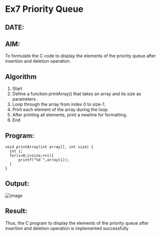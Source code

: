 # Ex7 Priority Queue
## DATE:
## AIM:
To formulate the C code to display the elements of the priority queue after insertion and deletion operation.

## Algorithm
1. Start 
2. Define a function printArray() that takes an array and its size as parameters. 
3. Loop through the array from index 0 to size-1. 
4. Print each element of the array during the loop. 
5. After printing all elements, print a newline for formatting. 
6. End 

## Program:
```
void printArray(int array[], int size) {
  int i;
  for(i=0;i<size;++i){
      printf("%d ",array[i]);
  }
}
```
## Output:
![image](https://github.com/user-attachments/assets/462e3286-3c37-4152-a1ee-f07d1d6a4bf1)



## Result:
Thus, the C program to display the elements of the priority queue after insertion and deletion operation is implemented successfully
